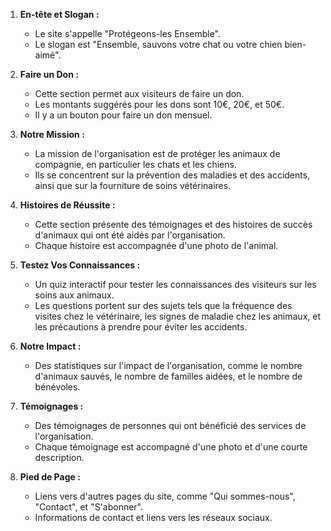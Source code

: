 

1. **En-tête et Slogan :**
   - Le site s'appelle "Protégeons-les Ensemble".
   - Le slogan est "Ensemble, sauvons votre chat ou votre chien bien-aimé".

2. **Faire un Don :**
   - Cette section permet aux visiteurs de faire un don.
   - Les montants suggérés pour les dons sont 10€, 20€, et 50€.
   - Il y a un bouton pour faire un don mensuel.

3. **Notre Mission :**
   - La mission de l'organisation est de protéger les animaux de compagnie, en particulier les chats et les chiens.
   - Ils se concentrent sur la prévention des maladies et des accidents, ainsi que sur la fourniture de soins vétérinaires.

4. **Histoires de Réussite :**
   - Cette section présente des témoignages et des histoires de succès d'animaux qui ont été aidés par l'organisation.
   - Chaque histoire est accompagnée d'une photo de l'animal.

5. **Testez Vos Connaissances :**
   - Un quiz interactif pour tester les connaissances des visiteurs sur les soins aux animaux.
   - Les questions portent sur des sujets tels que la fréquence des visites chez le vétérinaire, les signes de maladie chez les animaux, et les précautions à prendre pour éviter les accidents.

6. **Notre Impact :**
   - Des statistiques sur l'impact de l'organisation, comme le nombre d'animaux sauvés, le nombre de familles aidées, et le nombre de bénévoles.

7. **Témoignages :**
   - Des témoignages de personnes qui ont bénéficié des services de l'organisation.
   - Chaque témoignage est accompagné d'une photo et d'une courte description.

8. **Pied de Page :**
   - Liens vers d'autres pages du site, comme "Qui sommes-nous", "Contact", et "S'abonner".
   - Informations de contact et liens vers les réseaux sociaux.
